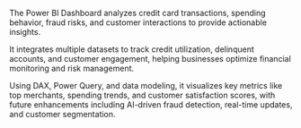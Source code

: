 The Power BI Dashboard analyzes credit card transactions, spending behavior, fraud risks, and customer interactions to provide actionable insights.

It integrates multiple datasets to track credit utilization, delinquent accounts, and customer engagement, helping businesses optimize financial monitoring and risk management.

Using DAX, Power Query, and data modeling, it visualizes key metrics like top merchants, spending trends, and customer satisfaction scores, with future enhancements including AI-driven fraud detection, real-time updates, and customer segmentation. 
